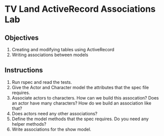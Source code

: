 # TV Land ActiveRecord Associations Lab

## Objectives
1. Creating and modifying tables using ActiveRecord
2. Writing associations between models


## Instructions
1. Run rspec and read the tests. 
2. Give the Actor and Character model the attributes that the spec file requires.
3. Associate actors to characters. How can we build this assocation? Does an actor have many characters? How do we build an association like that?
4. Does actors need any other associations?
5. Define the model methods that the spec requires. Do you need any helper methods?
6. Write associations for the show model.